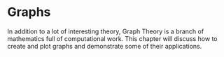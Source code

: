 # Graphs

In addition to a lot of interesting theory, Graph Theory is a branch of mathematics full of computational work. This chapter will discuss how to create and plot graphs and demonstrate some of their applications. 
